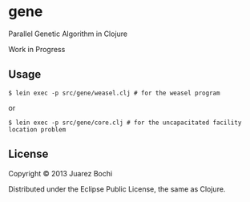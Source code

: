 # gene

Parallel Genetic Algorithm in Clojure

Work in Progress

## Usage

    $ lein exec -p src/gene/weasel.clj # for the weasel program

or

    $ lein exec -p src/gene/core.clj # for the uncapacitated facility location problem

## License

Copyright © 2013 Juarez Bochi

Distributed under the Eclipse Public License, the same as Clojure.
